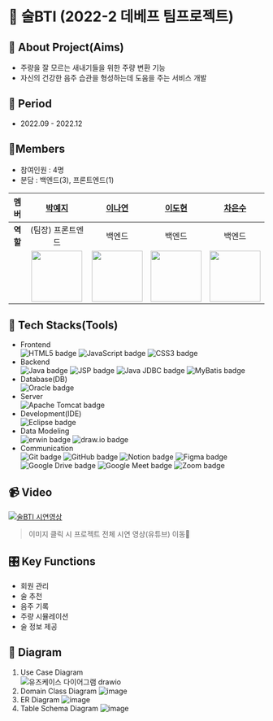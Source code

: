 # 🍶 술BTI (2022-2 데베프 팀프로젝트)

## 📝 About Project(Aims)
- 주량을 잘 모르는 새내기들을 위한 주량 변환 기능
- 자신의 건강한 음주 습관을 형성하는데 도움을 주는 서비스 개발
  
## 📅 Period
- 2022.09 - 2022.12

## 👥Members
- 참여인원 : 4명
- 분담 : 백엔드(3), 프론트엔드(1)
  
| **멤버** | [박예지](https://github.com/Li5ht) | [이나연](https://github.com/yeon2lee) | [이도현](https://github.com/zsderw) | [차은수](https://github.com/ckdmstn) |
|:---:|:---:|:---:|:---:|:---:|
| **역할** | (팀장) 프론트엔드 |     백엔드     |     백엔드     |     백엔드     |
|   | <img src="https://avatars.githubusercontent.com/u/89853141?v=4" width="100" height="100"/> | <img src="https://avatars.githubusercontent.com/u/77628363?v=4" width="100" height="100"/> | <img src="https://avatars.githubusercontent.com/u/87109601?v=4" width="100" height="100"/> | <img src="https://avatars.githubusercontent.com/u/77821089?v=4" width="100" height="100"/> |

## 🔧 Tech Stacks(Tools)
- Frontend
  <br/>
  <img src="https://img.shields.io/badge/HTML5-E34F26?style=flat-square&logo=HTML5&logoColor=white" alt="HTML5 badge" class="badge">
  <img src="https://img.shields.io/badge/JavaScript-F7DF1E?style=flat-square&logo=JavaScript&logoColor=black" alt="JavaScript badge" class="badge">
  <img src="https://img.shields.io/badge/CSS3-1572B6?style=flat-square&logo=CSS3&logoColor=white" alt="CSS3 badge" class="badge">
- Backend
   <br/>
   <img src="https://img.shields.io/badge/Java-FFFFFF?style=flat-square&logo=OpenJDK&logoColor=black" alt="Java badge" class="badge">
   <img src="https://img.shields.io/badge/JSP-007396?style=flat-square&logo=java&logoColor=white" alt="JSP badge" class="badge">
   <img src="https://img.shields.io/badge/Java%20JDBC-007396?style=flat-square&logo=Java&logoColor=white" alt="Java JDBC badge" class="badge">
   <img src="https://img.shields.io/badge/MyBatis-35A69E?style=flat-square&logo=MyBatis&logoColor=white" alt="MyBatis badge" class="badge">
- Database(DB)
   <br/>
   <img src="https://img.shields.io/badge/Oracle-F80000?style=flat-square&logo=Oracle&logoColor=white" alt="Oracle badge" class="badge">
- Server
   <br/>
   <img src="https://img.shields.io/badge/Apache%20Tomcat-F8DC75?style=flat-square&logo=Apache%20Tomcat&logoColor=black" alt="Apache Tomcat badge" class="badge">
- Development(IDE)
  <br/>
   <img src="https://img.shields.io/badge/Eclipse-2C2255?style=flat-square&logo=Eclipse&logoColor=white" alt="Eclipse badge" class="badge">
- Data Modeling
  <br/>
  <img src="https://img.shields.io/badge/erwin-007DB8?style=flat-square&logoColor=white" alt="erwin badge" class="badge">
  <img src="https://img.shields.io/badge/draw.io-FF9900?style=flat-square&logo=diagrams.net&logoColor=white" alt="draw.io badge" class="badge">
- Communication
  <br/>
  <img src="https://img.shields.io/badge/Git-F05032?style=flat-square&logo=Git&logoColor=white" alt="Git badge" class="badge">
  <img src="https://img.shields.io/badge/GitHub-181717?style=flat-square&logo=GitHub&logoColor=white" alt="GitHub badge" class="badge">
  <img src="https://img.shields.io/badge/Notion-000000?style=flat-square&logo=Notion&logoColor=white" alt="Notion badge" class="badge">
  <img src="https://img.shields.io/badge/Figma-F24E1E?style=flat-square&logo=Figma&logoColor=white" alt="Figma badge" class="badge">
  <img src="https://img.shields.io/badge/Google%20Drive-4285F4?style=flat-square&logo=Google%20Drive&logoColor=white" alt="Google Drive badge" class="badge">
  <img src="https://img.shields.io/badge/Google%20Meet-32A350?style=flat-square&logo=Google%20Meet&logoColor=white" alt="Google Meet badge" class="badge">
  <img src="https://img.shields.io/badge/Zoom-2D8CFF?style=flat-square&logo=Zoom&logoColor=white" alt="Zoom badge" class="badge">
  </div>
  
## 📹 Video
[![술BTI 시연영상](http://img.youtube.com/vi/BZxmVLw3Cbw/0.jpg)](https://youtu.be/BZxmVLw3Cbw)
> 이미지 클릭 시 프로젝트 전체 시연 영상(유튜브) 이동🔗

## 🎛️ Key Functions
- 회원 관리
- 술 추천
- 음주 기록
- 주량 시뮬레이션
- 술 정보 제공

## 🔖 Diagram
1. Use Case Diagram
   <br/>
  ![유즈케이스 다이어그램 drawio](https://github.com/user-attachments/assets/3f13eba7-31fa-4e6c-acfc-19433ddaf739)
3. Domain Class Diagram
  ![image](https://github.com/user-attachments/assets/f36202f6-69ce-45f6-a28e-2b58061346dd)
4. ER Diagram
  ![image](https://github.com/user-attachments/assets/a51dc7f5-6133-4fa8-9930-da2e9408691d)
5. Table Schema Diagram
  ![image](https://github.com/user-attachments/assets/38fd6a4a-bae2-4f6c-b73c-57c1324ecd0d)
